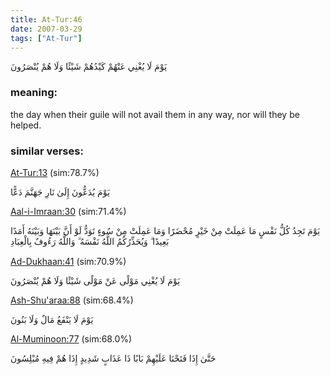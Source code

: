 ```yaml
---
title: At-Tur:46
date: 2007-03-29
tags: ["At-Tur"]
---
```

يَوْمَ لَا يُغْنِي عَنْهُمْ كَيْدُهُمْ شَيْئًا وَلَا هُمْ يُنْصَرُونَ
### meaning: 
the day when their guile will not avail them in any way, nor will they be helped.
### similar verses: 

[At-Tur:13](/52/13) (sim:78.7%)

يَوْمَ يُدَعُّونَ إِلَىٰ نَارِ جَهَنَّمَ دَعًّا

[Aal-i-Imraan:30](/3/30) (sim:71.4%)

يَوْمَ تَجِدُ كُلُّ نَفْسٍ مَا عَمِلَتْ مِنْ خَيْرٍ مُحْضَرًا وَمَا عَمِلَتْ مِنْ سُوءٍ تَوَدُّ لَوْ أَنَّ بَيْنَهَا وَبَيْنَهُ أَمَدًا بَعِيدًا ۗ وَيُحَذِّرُكُمُ اللَّهُ نَفْسَهُ ۗ وَاللَّهُ رَءُوفٌ بِالْعِبَادِ

[Ad-Dukhaan:41](/44/41) (sim:70.9%)

يَوْمَ لَا يُغْنِي مَوْلًى عَنْ مَوْلًى شَيْئًا وَلَا هُمْ يُنْصَرُونَ

[Ash-Shu'araa:88](/26/88) (sim:68.4%)

يَوْمَ لَا يَنْفَعُ مَالٌ وَلَا بَنُونَ

[Al-Muminoon:77](/23/77) (sim:68.0%)

حَتَّىٰ إِذَا فَتَحْنَا عَلَيْهِمْ بَابًا ذَا عَذَابٍ شَدِيدٍ إِذَا هُمْ فِيهِ مُبْلِسُونَ
